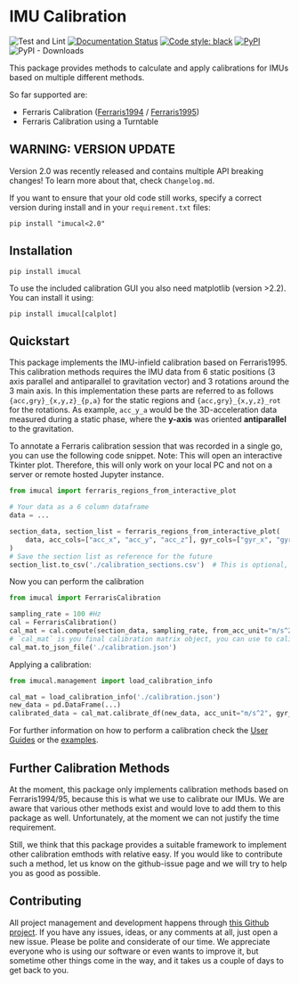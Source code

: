# IMU Calibration
![Test and Lint](https://github.com/mad-lab-fau/imucal/workflows/Test%20and%20Lint/badge.svg)
[![Documentation Status](https://readthedocs.org/projects/imucal/badge/?version=latest)](https://imucal.readthedocs.io/en/latest/?badge=latest)
[![Code style: black](https://img.shields.io/badge/code%20style-black-000000.svg)](https://github.com/psf/black)
[![PyPI](https://img.shields.io/pypi/v/imucal)](https://pypi.org/project/imucal/)
![PyPI - Downloads](https://img.shields.io/pypi/dm/imucal)

This package provides methods to calculate and apply calibrations for IMUs based on multiple different methods.

So far supported are:

- Ferraris Calibration ([Ferraris1994](https://www.sciencedirect.com/science/article/pii/0924424794800316) / [Ferraris1995](https://www.researchgate.net/publication/245080041_Calibration_of_three-axial_rate_gyros_without_angular_velocity_standards))
- Ferraris Calibration using a Turntable

## WARNING: VERSION UPDATE

Version 2.0 was recently released and contains multiple API breaking changes!
To learn more about that, check `Changelog.md`.

If you want to ensure that your old code still works, specify a correct version during install and in your
`requirement.txt` files:

```
pip install "imucal<2.0"
```

## Installation

```
pip install imucal
```

To use the included calibration GUI you also need matplotlib (version >2.2).
You can install it using:

```
pip install imucal[calplot]
```

## Quickstart
This package implements the IMU-infield calibration based on Ferraris1995.
This calibration methods requires the IMU data from 6 static positions (3 axis parallel and antiparallel to gravitation
vector) and 3 rotations around the 3 main axis.
In this implementation these parts are referred to as follows `{acc,gry}_{x,y,z}_{p,a}` for the static regions and
`{acc,gry}_{x,y,z}_rot` for the rotations.
As example, `acc_y_a` would be the 3D-acceleration data measured during a static phase, where the **y-axis** was 
oriented **antiparallel** to the gravitation.

To annotate a Ferraris calibration session that was recorded in a single go, you can use the following code snippet.
Note: This will open an interactive Tkinter plot.
Therefore, this will only work on your local PC and not on a server or remote hosted Jupyter instance.

```python
from imucal import ferraris_regions_from_interactive_plot

# Your data as a 6 column dataframe
data = ...

section_data, section_list = ferraris_regions_from_interactive_plot(
    data, acc_cols=["acc_x", "acc_y", "acc_z"], gyr_cols=["gyr_x", "gyr_y", "gyr_z"]
)
# Save the section list as reference for the future
section_list.to_csv('./calibration_sections.csv')  # This is optional, but recommended
```

Now you can perform the calibration
```python
from imucal import FerrarisCalibration

sampling_rate = 100 #Hz 
cal = FerrarisCalibration()
cal_mat = cal.compute(section_data, sampling_rate, from_acc_unit="m/s^2", from_gyr_unit="g")
# `cal_mat` is you final calibration matrix object, you can use to calibrate data
cal_mat.to_json_file('./calibration.json')
```

Applying a calibration:

```python
from imucal.management import load_calibration_info

cal_mat = load_calibration_info('./calibration.json')
new_data = pd.DataFrame(...)
calibrated_data = cal_mat.calibrate_df(new_data, acc_unit="m/s^2", gyr_unit="deg/s")
```

For further information on how to perform a calibration check the 
[User Guides](https://imucal.readthedocs.io/en/latest/guides/index.html) or the
[examples](https://imucal.readthedocs.io/en/latest/auto_examples/index.html).

## Further Calibration Methods

At the moment, this package only implements calibration methods based on Ferraris1994/95, because this is what we use to
calibrate our IMUs.
We are aware that various other methods exist and would love to add them to this package as well.
Unfortunately, at the moment we can not justify the time requirement.

Still, we think that this package provides a suitable framework to implement other calibration emthods with relative
easy.
If you would like to contribute such a method, let us know on the github-issue page and we will try to help you as good
as possible.

## Contributing

All project management and development happens through [this Github project](https://github.com/mad-lab-fau/imucal).
If you have any issues, ideas, or any comments at all, just open a new issue.
Please be polite and considerate of our time.
We appreciate everyone who is using our software or even wants to improve it, but sometime other things come in the way,
and it takes us a couple of days to get back to you.
